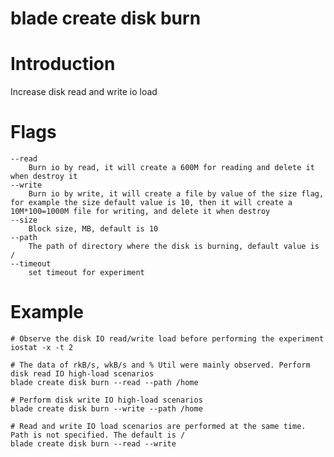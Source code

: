 # blade create disk burn

# **Introduction**
Increase disk read and write io load
# **Flags**

```
--read
	Burn io by read, it will create a 600M for reading and delete it when destroy it
--write
	Burn io by write, it will create a file by value of the size flag, for example the size default value is 10, then it will create a 10M*100=1000M file for writing, and delete it when destroy
--size
	Block size, MB, default is 10
--path
	The path of directory where the disk is burning, default value is /
--timeout
	set timeout for experiment

```

# **Example**

````
# Observe the disk IO read/write load before performing the experiment
iostat -x -t 2
````
````
# The data of rkB/s, wkB/s and % Util were mainly observed. Perform disk read IO high-load scenarios
blade create disk burn --read --path /home
````
````
# Perform disk write IO high-load scenarios
blade create disk burn --write --path /home
````
````
# Read and write IO load scenarios are performed at the same time. Path is not specified. The default is /
blade create disk burn --read --write
````


